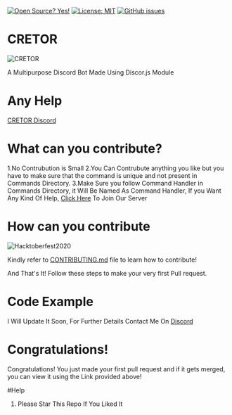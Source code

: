 [![Open Source? Yes!](https://badgen.net/badge/Open%20Source%20%3F/Yes%21/blue?icon=github)](https://github.com/AM1CODES/badges/)
[![License: MIT](https://img.shields.io/badge/License-MIT-green.svg)](https://opensource.org/licenses/MIT)
[![GitHub issues](https://img.shields.io/github/issues/AM1CODES/Poke-Dex.svg)](https://GitHub.com/AM1CODES/Poke-Dex/issues/)



# CRETOR
![CRETOR](https://i.ibb.co/7nRgTpY/Discord-Logo.png)

A Multipurpose Discord Bot Made Using Discor.js Module

# Any Help

[CRETOR Discord](https://discord.gg/pcKWzR6)

# What can you contribute?

1.No Contrubution is Small
2.You Can Contrubute anything you like but you have to make sure that the command is unique and not present in Commands Directory.
3.Make Sure you follow Command Handler in Commands Directory, it Will Be Named As Command Handler, If you Want Any Kind Of Help,
 [Click Here](https://discord.gg/pcKWzR6) To Join Our Server

# How can you contribute

![Hacktoberfest2020](https://hacktoberfest.digitalocean.com/assets/HF-full-logo-b05d5eb32b3f3ecc9b2240526104cf4da3187b8b61963dd9042fdc2536e4a76c.svg)

Kindly refer to [CONTRIBUTING.md](https://github.com/Parthasarathi-EXT1NT/CRETOR-bot/blob/master/contrubuting.md) file to learn how to contribute!

And That's It!
Follow these steps to make your very first Pull request.

# Code Example
I Will Update It Soon, For Further Details Contact Me On [Discord](https://discord.gg/pcKWzR6)

# Congratulations!

Congratulations! You just made your first pull request and if it gets merged, you can view it using the Link provided above!

#Help
1) Please Star This Repo If You Liked It

